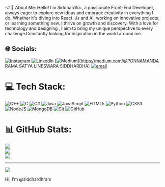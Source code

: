 -# 💫 About Me:
Hello! I'm Siddhardha , a passionate Front-End Developer, always eager to explore new ideas and embrace creativity in everything I do. Whether it's diving into React. Js and Ai, working on innovative projects, or learning something new, I thrive on growth and discovery. With a love for technology and designing , I aim to bring my unique perspective to every challenge.Constantly looking for inspiration in the world around me.


## 🌐 Socials:
[![Instagram](https://img.shields.io/badge/Instagram-%23E4405F.svg?logo=Instagram&logoColor=white)](https://instagram.com/siddhardh_42) [![LinkedIn](https://img.shields.io/badge/LinkedIn-%230077B5.svg?logo=linkedin&logoColor=white)](https://linkedin.com/in/linkedin.com/in/ponnamandasiddhardha) [![Medium](https://img.shields.io/badge/Medium-12100E?logo=medium&logoColor=white)](https://medium.com/@PONNAMANDA RAMA SATYA LINESWARA SIDDHARDHA) [![email](https://img.shields.io/badge/Email-D14836?logo=gmail&logoColor=white)](mailto:ponnamandaram711@gmail.com) 

# 💻 Tech Stack:
![C++](https://img.shields.io/badge/c++-%2300599C.svg?style=for-the-badge&logo=c%2B%2B&logoColor=white) ![C](https://img.shields.io/badge/c-%2300599C.svg?style=for-the-badge&logo=c&logoColor=white) ![C#](https://img.shields.io/badge/c%23-%23239120.svg?style=for-the-badge&logo=csharp&logoColor=white) ![Java](https://img.shields.io/badge/java-%23ED8B00.svg?style=for-the-badge&logo=openjdk&logoColor=white) ![JavaScript](https://img.shields.io/badge/javascript-%23323330.svg?style=for-the-badge&logo=javascript&logoColor=%23F7DF1E) ![HTML5](https://img.shields.io/badge/html5-%23E34F26.svg?style=for-the-badge&logo=html5&logoColor=white) ![Python](https://img.shields.io/badge/python-3670A0?style=for-the-badge&logo=python&logoColor=ffdd54) ![CSS3](https://img.shields.io/badge/css3-%231572B6.svg?style=for-the-badge&logo=css3&logoColor=white) ![NodeJS](https://img.shields.io/badge/node.js-6DA55F?style=for-the-badge&logo=node.js&logoColor=white) ![MongoDB](https://img.shields.io/badge/MongoDB-%234ea94b.svg?style=for-the-badge&logo=mongodb&logoColor=white) ![Git](https://img.shields.io/badge/git-%23F05033.svg?style=for-the-badge&logo=git&logoColor=white) ![GitHub](https://img.shields.io/badge/github-%23121011.svg?style=for-the-badge&logo=github&logoColor=white)
# 📊 GitHub Stats:
![](https://github-readme-stats.vercel.app/api?username=siddhardhram&theme=neon&hide_border=false&include_all_commits=true&count_private=true)<br/>
![](https://github-readme-streak-stats.herokuapp.com/?user=siddhardhram&theme=neon&hide_border=false)<br/>
![](https://github-readme-stats.vercel.app/api/top-langs/?username=siddhardhram&theme=neon&hide_border=false&include_all_commits=true&count_private=true&layout=compact)

---
[![](https://visitcount.itsvg.in/api?id=siddhardhram&icon=5&color=6)](https://visitcount.itsvg.in)

<!-- Proudly created with GPRM ( https://gprm.itsvg.in ) --> Hi, I’m @siddhardhram

<!---
siddhardhram/siddhardhram is a ✨ special ✨ repository because its `README.md` (this file) appears on your GitHub profile.
You can click the Preview link to take a look at your changes.
--->
